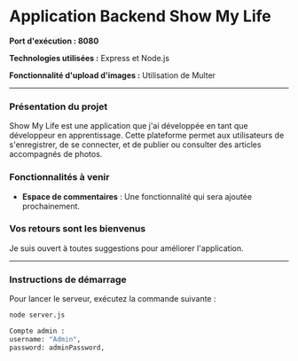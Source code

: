 # Application Backend Show My Life

**Port d'exécution : 8080**

**Technologies utilisées :** Express et Node.js

**Fonctionnalité d'upload d'images :** Utilisation de Multer

---

### Présentation du projet

Show My Life est une application que j'ai développée en tant que développeur en apprentissage. Cette plateforme permet aux utilisateurs de s'enregistrer, de se connecter, et de publier ou consulter des articles accompagnés de photos.

### Fonctionnalités à venir

- **Espace de commentaires** : Une fonctionnalité qui sera ajoutée prochainement.

### Vos retours sont les bienvenus

Je suis ouvert à toutes suggestions pour améliorer l'application.

---

### Instructions de démarrage

Pour lancer le serveur, exécutez la commande suivante :

```bash
node server.js

Compte admin :
username: "Admin",
password: adminPassword,
